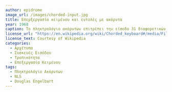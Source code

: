 ```yaml
---
author: epidrome
image_url: /images/chorded-input.jpg
title: Επερξεργασία κειμένου και εντολές με ακόρντα 
year: 1968 
caption: Το πληκτρολόγιο ακόρντων επιτρέπει την είσοδο 31 διαφορετικών κωδικών που καλύπουν όλο το λατινικό αλφάβητο ή μπορούν να αντιστοιχούν σε τροπικές κεντολές. Σε συνδυασμό με μια αποδοτική συσκευής επιλογής στόχων στην οθόνη, δεν υπάρχει ανάγκη για το παραδοσιακό πληκτρολόγιο, ειδικά για την συχνή διεργασία της απλής επεξεργασίας έτοιμου κειμένου. Αν και είχε ήδη χρησιμοποιηθεί στο παρελθόν στον τηλέτυπο και στην συντομογραφία, ο συνδυασμός με το ποντίκι έχει το εργονομικό πλεονέκτημα ότι ο χρήστης δεν χρειάζεται να μετακινήσει τα χέρια του. 
license_url: "https://en.wikipedia.org/wiki/Chorded_keyboard#/media/File:Xerox_Alto_keyset.jpg" 
license_text: Courtesy of Wikipedia 
categories:
  - Αρχέτυπα
  - Συσκευές Εισόδου
  - Τροπικότητα
  - Επεξεργασία Κειμένου
tags:
  - Πληκτρολόγιο Ακόρντων
  - NLS
  - Douglas Engelbart
---
```

